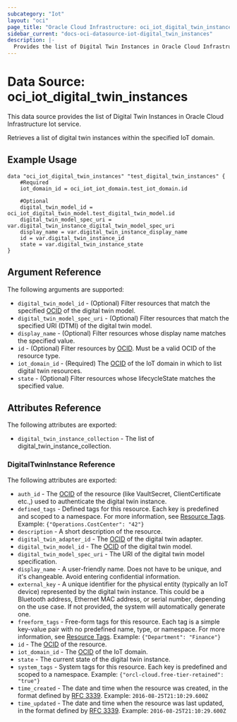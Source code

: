 ```yaml
---
subcategory: "Iot"
layout: "oci"
page_title: "Oracle Cloud Infrastructure: oci_iot_digital_twin_instances"
sidebar_current: "docs-oci-datasource-iot-digital_twin_instances"
description: |-
  Provides the list of Digital Twin Instances in Oracle Cloud Infrastructure Iot service
---
```


# Data Source: oci_iot_digital_twin_instances
This data source provides the list of Digital Twin Instances in Oracle Cloud Infrastructure Iot service.

Retrieves a list of digital twin instances within the specified IoT domain.


## Example Usage

```hcl
data "oci_iot_digital_twin_instances" "test_digital_twin_instances" {
	#Required
	iot_domain_id = oci_iot_iot_domain.test_iot_domain.id

	#Optional
	digital_twin_model_id = oci_iot_digital_twin_model.test_digital_twin_model.id
	digital_twin_model_spec_uri = var.digital_twin_instance_digital_twin_model_spec_uri
	display_name = var.digital_twin_instance_display_name
	id = var.digital_twin_instance_id
	state = var.digital_twin_instance_state
}
```

## Argument Reference

The following arguments are supported:

* `digital_twin_model_id` - (Optional) Filter resources that match the specified [OCID](https://docs.cloud.oracle.com/iaas/Content/General/Concepts/identifiers.htm) of the digital twin model. 
* `digital_twin_model_spec_uri` - (Optional) Filter resources that match the specified URI (DTMI) of the digital twin model. 
* `display_name` - (Optional) Filter resources whose display name matches the specified value. 
* `id` - (Optional) Filter resources by [OCID](https://docs.cloud.oracle.com/iaas/Content/General/Concepts/identifiers.htm). Must be a valid OCID of the resource type. 
* `iot_domain_id` - (Required) The [OCID](https://docs.cloud.oracle.com/iaas/Content/General/Concepts/identifiers.htm) of the IoT domain in which to list digital twin resources. 
* `state` - (Optional) Filter resources whose lifecycleState matches the specified value. 


## Attributes Reference

The following attributes are exported:

* `digital_twin_instance_collection` - The list of digital_twin_instance_collection.

### DigitalTwinInstance Reference

The following attributes are exported:

* `auth_id` - The [OCID](https://docs.cloud.oracle.com/iaas/Content/General/Concepts/identifiers.htm) of the resource (like VaultSecret, ClientCertificate etc.,) used to authenticate the digital twin instance.
* `defined_tags` - Defined tags for this resource. Each key is predefined and scoped to a namespace. For more information, see [Resource Tags](https://docs.cloud.oracle.com/iaas/Content/General/Concepts/resourcetags.htm).  Example: `{"Operations.CostCenter": "42"}` 
* `description` - A short description of the resource. 
* `digital_twin_adapter_id` - The [OCID](https://docs.cloud.oracle.com/iaas/Content/General/Concepts/identifiers.htm) of the digital twin adapter.
* `digital_twin_model_id` - The [OCID](https://docs.cloud.oracle.com/iaas/Content/General/Concepts/identifiers.htm) of the digital twin model.
* `digital_twin_model_spec_uri` - The URI of the digital twin model specification.
* `display_name` - A user-friendly name. Does not have to be unique, and it's changeable. Avoid entering confidential information.
* `external_key` - A unique identifier for the physical entity (typically an IoT device) represented by the digital twin instance. This could be a Bluetooth address, Ethernet MAC address, or serial number, depending on the use case. If not provided, the system will automatically generate one. 
* `freeform_tags` - Free-form tags for this resource. Each tag is a simple key-value pair with no predefined name, type, or namespace. For more information, see [Resource Tags](https://docs.cloud.oracle.com/iaas/Content/General/Concepts/resourcetags.htm).  Example: `{"Department": "Finance"}` 
* `id` - The [OCID](https://docs.cloud.oracle.com/iaas/Content/General/Concepts/identifiers.htm) of the resource.
* `iot_domain_id` - The [OCID](https://docs.cloud.oracle.com/iaas/Content/General/Concepts/identifiers.htm) of the IoT domain.
* `state` - The current state of the digital twin instance.
* `system_tags` - System tags for this resource. Each key is predefined and scoped to a namespace.  Example: `{"orcl-cloud.free-tier-retained": "true"}` 
* `time_created` - The date and time when the resource was created, in the format defined by [RFC 3339](https://tools.ietf.org/html/rfc3339). Example: `2016-08-25T21:10:29.600Z` 
* `time_updated` - The date and time when the resource was last updated, in the format defined by [RFC 3339](https://tools.ietf.org/html/rfc3339). Example: `2016-08-25T21:10:29.600Z` 

